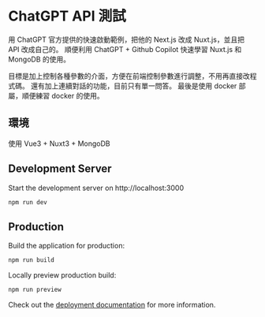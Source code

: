 # ChatGPT API 測試

用 ChatGPT 官方提供的快速啟動範例，把他的 Next.js 改成 Nuxt.js，並且把 API 改成自己的。
順便利用 ChatGPT + Github Copilot 快速學習 Nuxt.js 和 MongoDB 的使用。

目標是加上控制各種參數的介面，方便在前端控制參數進行調整，不用再直接改程式碼。
還有加上連續對話的功能，目前只有單一問答。
最後是使用 docker 部屬，順便練習 docker 的使用。

## 環境

使用 Vue3 + Nuxt3 + MongoDB

## Development Server

Start the development server on http://localhost:3000

```bash
npm run dev
```

## Production

Build the application for production:

```bash
npm run build
```

Locally preview production build:

```bash
npm run preview
```

Check out the [deployment documentation](https://nuxt.com/docs/getting-started/deployment) for more information.
